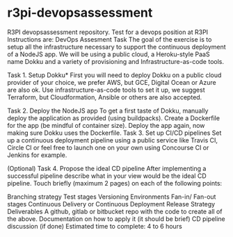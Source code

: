 # r3pi-devopsassessment
R3PI devopsassessment repository.  Test for a devops position at R3PI
Instructions are:
DevOps Assesment Task
The goal of the exercise is to setup all the infrastructure necessary to support the continuous deployment of a NodeJS app. We will be using a public cloud, a Heroku-style PaaS name Dokku and a variety of provisioning and Infrastructure-as-code tools.

Task 1. Setup Dokku*
First you will need to deploy Dokku on a public cloud provider of your choice, we prefer AWS, but GCE, Digital Ocean or Azure are also ok. Use infrastructure-as-code tools to set it up, we suggest Terraform, but Cloudformation, Ansible or others are also accepted.

Task 2. Deploy the NodeJS app
To get a first taste of Dokku, manually deploy the application as provided (using buildpacks).
Create a Dockerfile for the app (be mindful of container size).
Deploy the app again, now making sure Dokku uses the Dockerfile.
Task 3. Set up CI/CD pipelines
Set up a continuous deployment pipeline using a public service like Travis CI, Circle CI or feel free to launch one on your own using Concourse CI or Jenkins for example.

(Optional) Task 4. Propose the ideal CD pipeline
After implementing a successful pipeline describe what in your view would be the ideal CD pipeline. Touch briefly (maximum 2 pages) on each of the following points:

Branching strategy
Test stages
Versioning
Environments
Fan-in/ Fan-out stages
Continuous Delivery or Continuous Deployment
Release Strategy
Deliverables
A github, gitlab or bitbucket repo with the code to create all of the above.
Documentation on how to apply it (it should be brief)
CD pipeline discussion (if done)
Estimated time to complete: 4 to 6 hours
